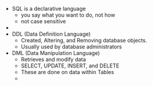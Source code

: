 
- SQL is a declarative language
	- you say what you want to do, not how 
	- not case sensitive
- 
- DDL (Data Definition Language)
	- Created, Altering, and Removing database objects. 
	- Usually used by database administrators 
- DML (Data Manipulation Language)
	- Retrieves and modify data
	- SELECT, UPDATE, INSERT, and DELETE
	- These are done on data within Tables 
	- 